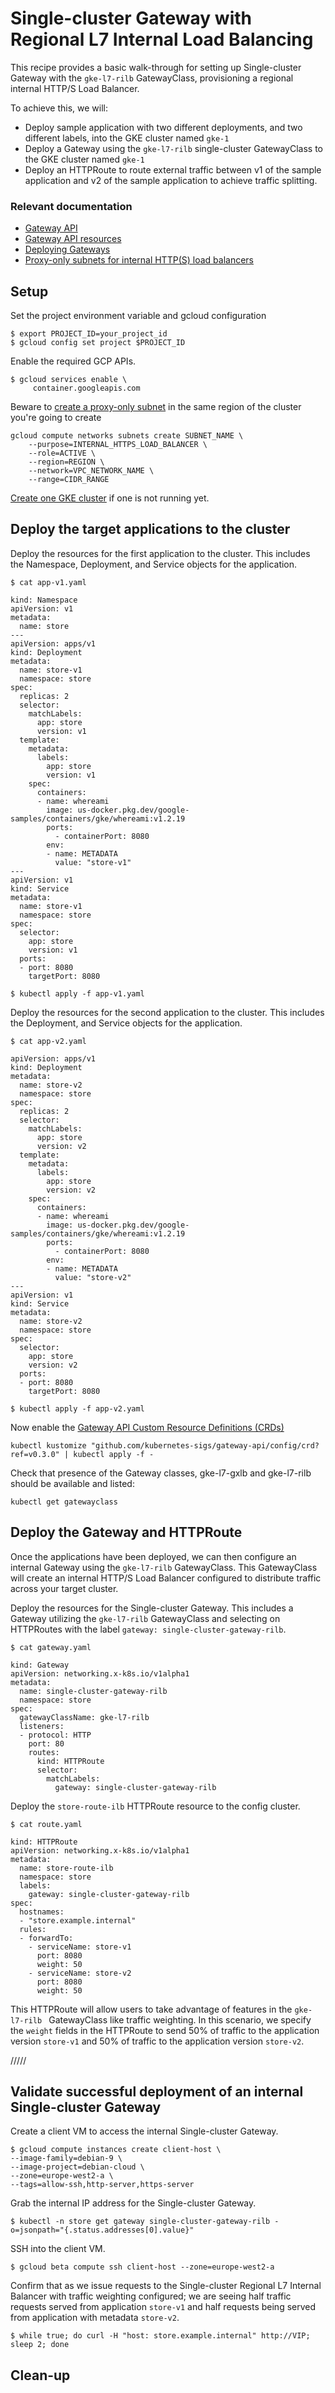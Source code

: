 # Single-cluster Gateway with Regional L7 Internal Load Balancing

This recipe provides a basic walk-through for setting up Single-cluster Gateway with the `gke-l7-rilb` GatewayClass, provisioning a regional internal HTTP/S Load Balancer.

To achieve this, we will:

- Deploy sample application with two different deployments, and two different labels, into the GKE cluster named `gke-1`
- Deploy a Gateway using the `gke-l7-rilb` single-cluster GatewayClass to the GKE cluster named `gke-1`
- Deploy an HTTPRoute to route external traffic between v1 of the sample application and v2 of the sample application to achieve traffic splitting.

### Relevant documentation

- [Gateway API](https://cloud.google.com/kubernetes-engine/docs/concepts/gateway-api)
- [Gateway API resources](https://cloud.google.com/kubernetes-engine/docs/concepts/gateway-api#gateway_resources)
- [Deploying Gateways](https://cloud.google.com/kubernetes-engine/docs/how-to/deploying-gateways)
- [Proxy-only subnets for internal HTTP(S) load balancers](https://cloud.google.com/load-balancing/docs/l7-internal/proxy-only-subnets)

## Setup

Set the project environment variable and gcloud configuration
```
$ export PROJECT_ID=your_project_id
$ gcloud config set project $PROJECT_ID
```

Enable the required GCP APIs.
```
$ gcloud services enable \
     container.googleapis.com 
```

Beware to [create a proxy-only subnet](https://cloud.google.com/load-balancing/docs/l7-internal/proxy-only-subnets#proxy_only_subnet_create) in the same region of the cluster you're going to create
```
gcloud compute networks subnets create SUBNET_NAME \
    --purpose=INTERNAL_HTTPS_LOAD_BALANCER \
    --role=ACTIVE \
    --region=REGION \
    --network=VPC_NETWORK_NAME \
    --range=CIDR_RANGE
```

[Create one GKE cluster](https://github.com/GoogleCloudPlatform/gke-networking-recipes/blob/master/cluster-setup.md#single-cluster-environment) if one is not running yet.

## Deploy the target applications to the cluster

Deploy the resources for the first application to the cluster. This includes the Namespace, Deployment, and Service objects for the application.

```
$ cat app-v1.yaml

kind: Namespace
apiVersion: v1
metadata:
  name: store
---
apiVersion: apps/v1
kind: Deployment
metadata:
  name: store-v1
  namespace: store
spec:
  replicas: 2
  selector:
    matchLabels:
      app: store
      version: v1
  template:
    metadata:
      labels:
        app: store
        version: v1
    spec:
      containers:
      - name: whereami
        image: us-docker.pkg.dev/google-samples/containers/gke/whereami:v1.2.19
        ports:
          - containerPort: 8080
        env:
        - name: METADATA
          value: "store-v1"
---
apiVersion: v1
kind: Service
metadata:
  name: store-v1
  namespace: store
spec:
  selector:
    app: store
    version: v1
  ports:
  - port: 8080
    targetPort: 8080
```

```
$ kubectl apply -f app-v1.yaml
```

Deploy the resources for the second application to the cluster. This includes the Deployment, and Service objects for the application.

```
$ cat app-v2.yaml

apiVersion: apps/v1
kind: Deployment
metadata:
  name: store-v2
  namespace: store
spec:
  replicas: 2
  selector:
    matchLabels:
      app: store
      version: v2
  template:
    metadata:
      labels:
        app: store
        version: v2
    spec:
      containers:
      - name: whereami
        image: us-docker.pkg.dev/google-samples/containers/gke/whereami:v1.2.19
        ports:
          - containerPort: 8080
        env:
        - name: METADATA
          value: "store-v2"
---
apiVersion: v1
kind: Service
metadata:
  name: store-v2
  namespace: store
spec:
  selector:
    app: store
    version: v2
  ports:
  - port: 8080
    targetPort: 8080
```

```
$ kubectl apply -f app-v2.yaml
```

Now enable the [Gateway API Custom Resource Definitions (CRDs)](https://cloud.google.com/kubernetes-engine/docs/how-to/deploying-gateways#install_gateway_api_crds)
```
kubectl kustomize "github.com/kubernetes-sigs/gateway-api/config/crd?ref=v0.3.0" | kubectl apply -f -
```

Check that presence of the Gateway classes, gke-l7-gxlb and gke-l7-rilb should be available and listed:
```
kubectl get gatewayclass
```

## Deploy the Gateway and HTTPRoute

Once the applications have been deployed, we can then configure an internal Gateway using the `gke-l7-rilb` GatewayClass. This GatewayClass will create an internal HTTP/S Load Balancer configured to distribute traffic across your target cluster.

Deploy the resources for the Single-cluster Gateway. This includes a Gateway utilizing the `gke-l7-rilb` GatewayClass and selecting on HTTPRoutes with the label `gateway: single-cluster-gateway-rilb`.

```
$ cat gateway.yaml

kind: Gateway
apiVersion: networking.x-k8s.io/v1alpha1
metadata:
  name: single-cluster-gateway-rilb
  namespace: store
spec:
  gatewayClassName: gke-l7-rilb
  listeners:  
  - protocol: HTTP
    port: 80
    routes:
      kind: HTTPRoute
      selector:
        matchLabels:
          gateway: single-cluster-gateway-rilb
```

Deploy the `store-route-ilb` HTTPRoute resource to the config cluster. 

```
$ cat route.yaml

kind: HTTPRoute
apiVersion: networking.x-k8s.io/v1alpha1
metadata:
  name: store-route-ilb
  namespace: store
  labels:
    gateway: single-cluster-gateway-rilb
spec:
  hostnames:
  - "store.example.internal"
  rules:
  - forwardTo:
    - serviceName: store-v1
      port: 8080
      weight: 50
    - serviceName: store-v2
      port: 8080
      weight: 50
```

This HTTPRoute will allow users to take advantage of features in the `gke-l7-rilb ` GatewayClass like traffic weighting. In this scenario, we specify the `weight` fields in the HTTPRoute to send 50% of traffic to the application version `store-v1` and 50% of traffic to the application version `store-v2`.

/////
## Validate successful deployment of an internal Single-cluster Gateway

Create a client VM to access the internal Single-cluster Gateway.

```
$ gcloud compute instances create client-host \
--image-family=debian-9 \
--image-project=debian-cloud \
--zone=europe-west2-a \
--tags=allow-ssh,http-server,https-server
```

Grab the internal IP address for the Single-cluster Gateway.

```
$ kubectl -n store get gateway single-cluster-gateway-rilb -o=jsonpath="{.status.addresses[0].value}"
```

SSH into the client VM. 
```
$ gcloud beta compute ssh client-host --zone=europe-west2-a
```

Confirm that as we issue requests to the Single-cluster Regional L7 Internal Balancer with traffic weighting configured; we are seeing half traffic requests served from application `store-v1` and half requests being served from application with metadata `store-v2`.

```
$ while true; do curl -H "host: store.example.internal" http://VIP; sleep 2; done
```

## Clean-up


```
```